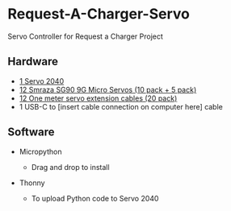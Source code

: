 # Request-A-Charger-Servo
Servo Controller for Request a Charger Project

## Hardware
- [1 Servo 2040](https://shop.pimoroni.com/products/servo-2040?variant=39800591679571)
- [12 Smraza SG90 9G Micro Servos (10 pack + 5 pack)](https://www.amazon.com/Smraza-Helicopter-Airplane-Control-Arduino/dp/B07L2SF3R4/ref=sr_1_1_sspa?keywords=servo&qid=1656611381&sr=8-1-spons&spLa=ZW5jcnlwdGVkUXVhbGlmaWVyPUFSUzI5QUVEWFowM04mZW5jcnlwdGVkSWQ9QTAzNjQ5ODMzTTdDSTNLNThVM1FYJmVuY3J5cHRlZEFkSWQ9QTAyMDczMDdHUUgxV05ITVVERTQmd2lkZ2V0TmFtZT1zcF9hdGYmYWN0aW9uPWNsaWNrUmVkaXJlY3QmZG9Ob3RMb2dDbGljaz10cnVl&th=1)
- [12 One meter servo extension cables (20 pack)](https://www.amazon.com/gp/product/B01HLUZPCE/ref=ppx_yo_dt_b_search_asin_title?ie=UTF8&psc=1)
- 1 USB-C to [insert cable connection on computer here] cable

## Software
- Micropython
    - Drag and drop to install

- Thonny
    - To upload Python code to Servo 2040
